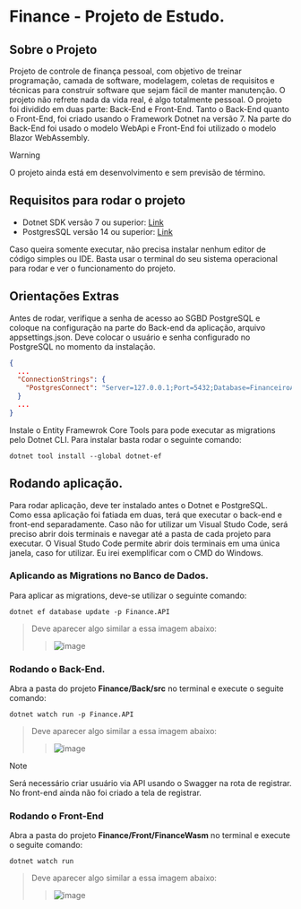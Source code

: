 # Finance - Projeto de Estudo.

## Sobre o Projeto
<p>Projeto de controle de finança pessoal, com objetivo de treinar programação, camada de software, modelagem, coletas de requisitos e técnicas para construir software que sejam fácil de manter manutenção. O projeto não refrete nada da vida real, é algo totalmente pessoal. O projeto foi dividido em duas parte: Back-End e Front-End. Tanto o Back-End quanto o Front-End, foi criado usando o Framework Dotnet na versão 7. Na parte do Back-End foi usado o modelo WebApi e Front-End foi utilizado o modelo Blazor WebAssembly.</p>

> [!WARNING]
> O projeto ainda está em desenvolvimento e sem previsão de término.

## Requisitos para rodar o projeto

* Dotnet SDK versão 7 ou superior: [Link](https://dotnet.microsoft.com/pt-br/download)
* PostgresSQL versão 14 ou superior: [Link](https://www.postgresql.org/download/)

<p>Caso queira somente executar, não precisa instalar nenhum editor de código simples ou IDE. Basta usar o terminal do seu sistema operacional para rodar e ver o funcionamento do projeto.</p>

## Orientações Extras
<p>Antes de rodar, verifique a senha de acesso ao SGBD PostgreSQL e coloque na configuração na parte do Back-end da aplicação, arquivo appsettings.json. Deve colocar o usuário e senha configurado no PostgreSQL no momento da instalação.</p>

```json
{
  ...
  "ConnectionStrings": {
    "PostgresConnect": "Server=127.0.0.1;Port=5432;Database=FinanceiroAPI;User Id={{USERNAME}};Password={{PASSWORD}};"
  }
  ...
}
```

<p>Instale o Entity Framewrok Core Tools para pode executar as migrations pelo Dotnet CLI. Para instalar basta rodar o seguinte comando: </p>

```
dotnet tool install --global dotnet-ef
```

## Rodando aplicação.
<p>Para rodar aplicação, deve ter instalado antes o Dotnet e PostgreSQL. Como essa aplicação foi fatiada em duas, terá que executar o back-end e front-end separadamente. Caso não for utilizar um Visual Studo Code, será preciso abrir dois terminais e navegar até a pasta de cada projeto para executar. O Visual Studo Code permite abrir dois terminais em uma única janela, caso for utilizar. Eu irei exemplificar com o CMD do Windows.</p>  


### Aplicando as Migrations no Banco de Dados.
<p>Para aplicar as migrations, deve-se utilizar o seguinte comando: </p>

```
dotnet ef database update -p Finance.API
```

> Deve aparecer algo similar a essa imagem abaixo:
>> ![image](https://github.com/danilosantanaa/Finance/assets/38994152/890f9d83-2671-4773-ad49-69bea98e3ee8)

### Rodando o Back-End.
<p>Abra a pasta do projeto <strong>Finance/Back/src</strong> no terminal e execute o seguite comando:</p>

```
dotnet watch run -p Finance.API
```

> Deve aparecer algo similar a essa imagem abaixo:
>> ![image](https://github.com/danilosantanaa/Finance/assets/38994152/06613127-770f-4693-acef-7c5afb72ec48)

> [!NOTE] 
> Será necessário criar usuário via API usando o Swagger na rota de registrar. No front-end ainda não foi criado a tela de registrar.
### Rodando o Front-End
<p>Abra a pasta do projeto <strong>Finance/Front/FinanceWasm</strong> no terminal e execute o seguite comando:</p>

```
dotnet watch run
```

> Deve aparecer algo similar a essa imagem abaixo:
>> ![image](https://github.com/danilosantanaa/Finance/assets/38994152/ae756f24-9c7b-4847-9e3f-1b1dd7989d6f)
